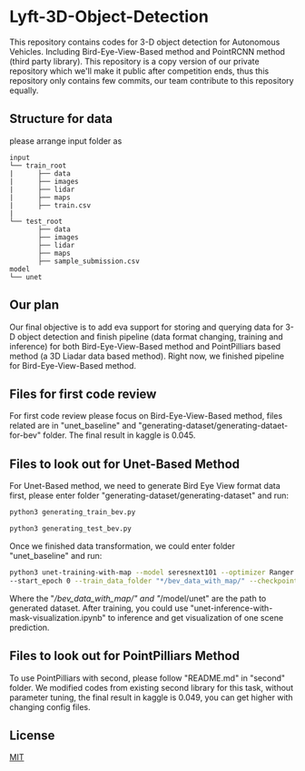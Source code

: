 # Lyft-3D-Object-Detection
This repository contains codes for 3-D object detection for Autonomous Vehicles. Including Bird-Eye-View-Based method and PointRCNN method (third party library). This repository is a copy version of our private repository which we'll make it public after competition ends, thus this repository only contains few commits, our team contribute to this repository equally. 

## Structure for data
please arrange input folder as 
```plain
input
└── train_root
|      ├── data
|      ├── images
|      ├── lidar
|      ├── maps
|      ├── train.csv
|
└── test_root
       ├── data
       ├── images
       ├── lidar
       ├── maps
       ├── sample_submission.csv
model
└── unet
```
## Our plan
Our final objective is to add eva support for storing and querying data for 3-D object detection and finish pipeline (data format changing, training and inference) for both Bird-Eye-View-Based method and PointPilliars based method (a 3D Liadar data based method). Right now, we finished pipeline for Bird-Eye-View-Based method. 

## Files for first code review
For first code review please focus on Bird-Eye-View-Based method, files related are in "unet_baseline" and "generating-dataset/generating-dataet-for-bev" folder. The final result in kaggle is 0.045.

## Files to look out for Unet-Based Method
For Unet-Based method, we need to generate Bird Eye View format data first, please enter folder "generating-dataset/generating-dataset" and run:
```bash
python3 generating_train_bev.py

```
```bash
python3 generating_test_bev.py

```
Once we finished data transformation, we could enter folder "unet_baseline" and run:
```bash
python3 unet-training-with-map --model seresnext101 --optimizer Ranger --lr_scheduler adamonecycle --batch_size 32 --valid_batch_size 64 --num_epoch 50 --accumulation_steps 4 
--start_epoch 0 --train_data_folder "*/bev_data_with_map/" --checkpoint_folder "*/model/unet"
```
Where the "*/bev_data_with_map/" and "*/model/unet" are the path to generated dataset. After training, you could use "unet-inference-with-mask-visualization.ipynb" to inference and get visualization of one scene prediction.

## Files to look out for PointPilliars Method
To use PointPilliars with second, please follow "README.md" in "second" folder. We modified codes from existing second library for this task, without parameter tuning, the final result in kaggle is 0.049, you can get higher with changing config files.

## License
[MIT](https://choosealicense.com/licenses/mit/)


